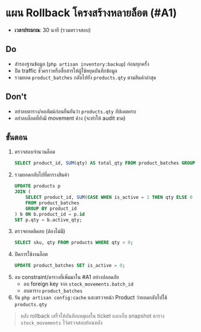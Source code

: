 # แผน Rollback โครงสร้างหลายล็อต (#A1)

- **เวลาประมาณ**: 30 นาที (รวมตรวจสอบ)

## Do
- สำรองฐานข้อมูล (`php artisan inventory:backup`) ก่อนทุกครั้ง
- ปิด traffic ชั่วคราวหรือสื่อสารให้ผู้ใช้หยุดบันทึกข้อมูล
- รวมยอด `product_batches` กลับไปยัง `products.qty` ตามสินค้าล่าสุด

## Don't
- อย่าลบตาราง/คอลัมน์ก่อนยืนยันว่า `products.qty` อัปเดตครบ
- อย่าลบล็อตที่ยังมี movement ค้าง (จะทำให้ audit ขาด)

## ขั้นตอน
1. ตรวจสอบจำนวนล็อต
   ```sql
   SELECT product_id, SUM(qty) AS total_qty FROM product_batches GROUP BY product_id;
   ```
2. รวมยอดกลับไปที่ตารางสินค้า
   ```sql
   UPDATE products p
   JOIN (
       SELECT product_id, SUM(CASE WHEN is_active = 1 THEN qty ELSE 0 END) AS active_qty
       FROM product_batches
       GROUP BY product_id
   ) b ON b.product_id = p.id
   SET p.qty = b.active_qty;
   ```
3. ตรวจยอดติดลบ (ต้องไม่มี)
   ```sql
   SELECT sku, qty FROM products WHERE qty < 0;
   ```
4. ปิดการใช้งานล็อต
   ```sql
   UPDATE product_batches SET is_active = 0;
   ```
5. ลบ constraint/ตารางที่เพิ่มมาใน #A1 อย่างปลอดภัย
   - ลบ foreign key จาก `stock_movements.batch_id`
   - ลบตาราง `product_batches`
6. รัน `php artisan config:cache` และตรวจหน้า Product ว่ายอดกลับไปใช้ `products.qty`

> หลัง rollback เสร็จให้บันทึกเหตุผลใน ticket และเก็บ snapshot ตาราง `stock_movements` ไว้ตรวจสอบย้อนหลัง
